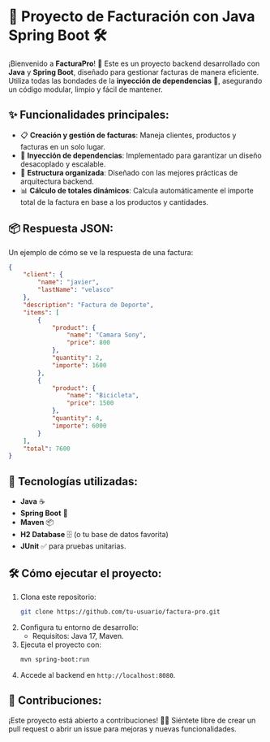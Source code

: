 # 📜 Proyecto de Facturación con Java Spring Boot 🛠️

¡Bienvenido a **FacturaPro**! 🚀 Este es un proyecto backend desarrollado con **Java** y **Spring Boot**, diseñado para gestionar facturas de manera eficiente. Utiliza todas las bondades de la **inyección de dependencias** 💉, asegurando un código modular, limpio y fácil de mantener.

## ✨ Funcionalidades principales:
- 📋 **Creación y gestión de facturas**: Maneja clientes, productos y facturas en un solo lugar.
- 🔄 **Inyección de dependencias**: Implementado para garantizar un diseño desacoplado y escalable.
- 📂 **Estructura organizada**: Diseñado con las mejores prácticas de arquitectura backend.
- 📊 **Cálculo de totales dinámicos**: Calcula automáticamente el importe total de la factura en base a los productos y cantidades.

## 📦 Respuesta JSON:
Un ejemplo de cómo se ve la respuesta de una factura:  
```json
{
    "client": {
        "name": "javier",
        "lastName": "velasco"
    },
    "description": "Factura de Deporte",
    "items": [
        {
            "product": {
                "name": "Camara Sony",
                "price": 800
            },
            "quantity": 2,
            "importe": 1600
        },
        {
            "product": {
                "name": "Bicicleta",
                "price": 1500
            },
            "quantity": 4,
            "importe": 6000
        }
    ],
    "total": 7600
}
```

## 🚀 Tecnologías utilizadas:
- **Java** ☕
- **Spring Boot** 🥾
- **Maven** 📦
- **H2 Database** 🗄️ (o tu base de datos favorita)
- **JUnit** ✅ para pruebas unitarias.

## 🛠️ Cómo ejecutar el proyecto:
1. Clona este repositorio:
   ```bash
   git clone https://github.com/tu-usuario/factura-pro.git
   ```
2. Configura tu entorno de desarrollo:
   - Requisitos: Java 17, Maven.
3. Ejecuta el proyecto con:
   ```bash
   mvn spring-boot:run
   ```
4. Accede al backend en `http://localhost:8080`.

## 🎯 Contribuciones:
¡Este proyecto está abierto a contribuciones! 🧑‍💻 Siéntete libre de crear un pull request o abrir un issue para mejoras y nuevas funcionalidades.

